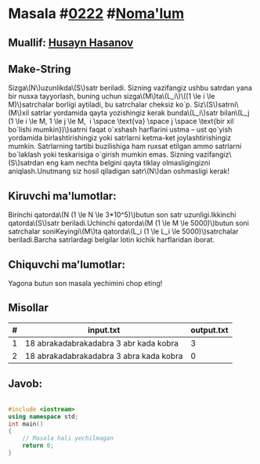 
<h1>Masala #<a href="https://robocontest.uz/tasks/0222">0222</a> #<a href="https://robocontest.uz/tasks?category=1">Noma'lum</a></h1>
<h2> Muallif: <a href="https://robocontest.uz/profile/husayn_hasanov">Husayn Hasanov</a></h2>
<h2>Make-String</h2>
<p>Sizga\(N\)uzunlikda\(S\)satr beriladi. Sizning vazifangiz ushbu satrdan yana bir nusxa tayyorlash, buning uchun sizga\(M\)ta\(L_i\)\((1 \le i \le M)\)satrchalar borligi aytiladi, bu satrchalar cheksiz ko`p. Siz\(S\)satrni\(M\)xil satrlar yordamida qayta yozishingiz kerak bunda\(L_i\)satr bilan\(L_j (1 \le i \le M, 1 \le j \le M,  i \space \text{va} \space j \space \text{bir xil bo`lishi mumkin})\)satrni faqat o`xshash harflarini ustma – ust qo`yish yordamida birlashtirishingiz yoki satrlarni ketma-ket joylashtirishingiz mumkin. Satrlarning tartibi buzilishiga ham ruxsat etilgan ammo satrlarni bo`laklash yoki teskarisiga o`girish mumkin emas.
Sizning vazifangiz\(S\)satrdan eng kam nechta belgini qayta tiklay olmasligingizni aniqlash.Unutmang siz hosil qiladigan satr\(N\)dan oshmasligi kerak!</p>
<h2>Kiruvchi ma'lumotlar:</h2>
<p>Birinchi qatorda\(N (1 \le N \le 3*10^5)\)butun son satr uzunligi.Ikkinchi qatorda\(S\)satr beriladi.Uchinchi qatorda\(M (1 \le M \le 5000)\)butun soni satrchalar soniKeyingi\(M\)ta qatorda\(L_i (1 \le L_i \le 5000)\)satrchalar beriladi.Barcha satrlardagi belgilar lotin kichik harflaridan iborat.</p>
<h2>Chiquvchi ma'lumotlar:</h2>
<p>Yagona butun son masala yechimini chop eting!</p>
<h2>Misollar</h2>
<table>
    <thead>
        <tr>
            <th>#</th>
            <th>input.txt</th>
            <th>output.txt</th>
        </tr>
    </thead>
    <tbody>
            <tr>
                <td>1</td>
                <td>18
abrakadabrakadabra  
3
abr
kada
kobra</td>
                <td>3</td>
            </tr>
            <tr>
                <td>2</td>
                <td>18
abrakadabrakadabra  
3
abra
kada
kobra</td>
                <td>0</td>
            </tr>
    </tbody>
    </table>
    
<h2>Javob:</h2>

######
```cpp
#include <iostream>
using namespace std;
int main()
{
    // Masala hali yechilmagan
    return 0;
}
```
